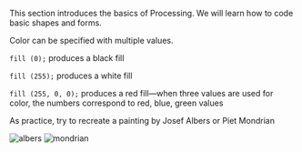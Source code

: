 
This section introduces the basics of Processing. We will learn how to code basic shapes and forms.


Color can be specified with multiple values. 

```fill (0);```
produces a black fill

```fill (255);```
produces a white fill

```fill (255, 0, 0);```
produces a red fill—when three values are used for color, the numbers correspond to red, blue, green values

As practice, try to recreate a painting by Josef Albers or Piet Mondrian

![albers](https://cdn.kastatic.org/ka-perseus-images/88e51ec8bb97d592055cfad6a0e7412bc1c01261.jpg)
![mondrian](https://upload.wikimedia.org/wikipedia/commons/thumb/7/76/Piet_Mondriaan%2C_1921_-_Composition_en_rouge%2C_jaune%2C_bleu_et_noir.jpg/1202px-Piet_Mondriaan%2C_1921_-_Composition_en_rouge%2C_jaune%2C_bleu_et_noir.jpg)
